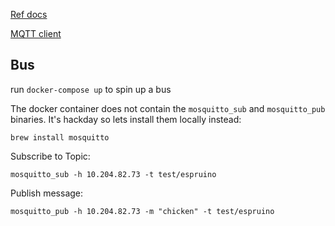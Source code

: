 [Ref docs](https://www.espruino.com/Reference#software)

[MQTT client](https://www.espruino.com/MQTT#line=35,39,52,53)


## Bus

run `docker-compose up` to spin up a bus

The docker container does not contain the `mosquitto_sub` and `mosquitto_pub` binaries.
It's hackday so lets install them locally instead:

```
brew install mosquitto
```

Subscribe to Topic:

```
mosquitto_sub -h 10.204.82.73 -t test/espruino
```

Publish message:

```
mosquitto_pub -h 10.204.82.73 -m "chicken" -t test/espruino
```
